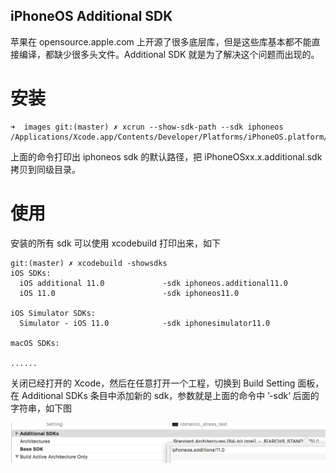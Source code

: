 iPhoneOS Additional SDK
------

苹果在 opensource.apple.com 上开源了很多底层库，但是这些库基本都不能直接编译，都缺少很多头文件。Additional SDK 就是为了解决这个问题而出现的。

# 安装

```
➜  images git:(master) ✗ xcrun --show-sdk-path --sdk iphoneos
/Applications/Xcode.app/Contents/Developer/Platforms/iPhoneOS.platform/Developer/SDKs/iPhoneOS11.0.sdk
```

上面的命令打印出 iphoneos sdk 的默认路径，把 iPhoneOSxx.x.additional.sdk 拷贝到同级目录。

# 使用

安装的所有 sdk 可以使用 xcodebuild 打印出来，如下
```
git:(master) ✗ xcodebuild -showsdks
iOS SDKs:
  iOS additional 11.0             -sdk iphoneos.additional11.0
  iOS 11.0                        -sdk iphoneos11.0

iOS Simulator SDKs:
  Simulator - iOS 11.0            -sdk iphonesimulator11.0

macOS SDKs:

......

```

关闭已经打开的 Xcode，然后在任意打开一个工程，切换到 Build Setting 面板，在 Additional SDKs 条目中添加新的 sdk，参数就是上面的命令中 ’-sdk‘ 后面的字符串，如下图

![img](https://github.com/longv2go/iPhoneOS_Additional_SDK/raw/master/images/basesdk.png)







